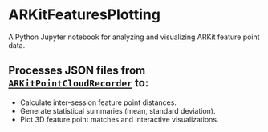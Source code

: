 # ARKitFeaturesPlotting

A Python Jupyter notebook for analyzing and visualizing ARKit feature point data.

## Processes JSON files from [`ARKitPointCloudRecorder`](https://github.com/ARBeacon/ARKitPointCloudRecorder) to:

- Calculate inter-session feature point distances.
- Generate statistical summaries (mean, standard deviation).
- Plot 3D feature point matches and interactive visualizations.

